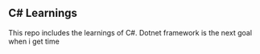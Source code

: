 ## C# Learnings

This repo includes the learnings of C#. Dotnet framework is the next goal when i get time
